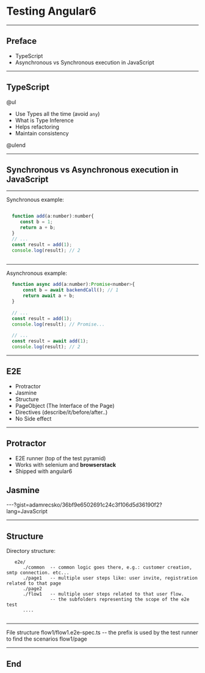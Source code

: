 # Testing Angular6

---

## Preface

- TypeScript
- Asynchronous vs Synchronous execution in JavaScript

---

## TypeScript
 
@ul

  - Use Types all the time (avoid ```any```)
  - What is Type Inference
  - Helps refactoring
  - Maintain consistency

@ulend

---
## Synchronous vs Asynchronous execution in JavaScript

---
Synchronous example:

```JavaScript 

  function add(a:number):number{
     const b = 1;
     return a + b;
  }
  // ... 
  const result = add(1);
  console.log(result); // 2
  
```
---
Asynchronous example:

```JavaScript
  function async add(a:number):Promise<number>{
      const b = await backendCall(); // 1
      return await a + b;
  }
  
  // ... 
  const result = add(1);
  console.log(result); // Promise... 
  
  // ... 
  const result = await add(1);
  console.log(result); // 2
```

---

## E2E

- Protractor
- Jasmine
- Structure
- PageObject (The Interface of the Page)
- Directives (describe/it/before/after..)
- No Side effect


---

## Protractor

- E2E runner (top of the test pyramid)
- Works with selenium and **browserstack**
- Shipped with angular6


## Jasmine

---?gist=adamrecsko/36bf9e6502691c24c3f106d5d36190f2?lang=JavaScript

---

## Structure
Directory structure:
  ```
     e2e/
        ./common  -- common logic goes there, e.g.: customer creation, smtp connection. etc...
        ./page1   -- multiple user steps like: user invite, registration related to that page
        ./page2
        ./flow1   -- multiple user steps related to that user flow.
                  -- the subfolders representing the scope of the e2e test
        ....
      
  ```
  
---  
File structure
   flow1/flow1.e2e-spec.ts  -- the prefix is used by the test runner to find the scenarios
   flow1/page
  
  
---

## End
